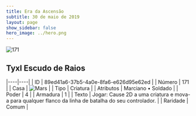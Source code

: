 ```yaml
---
title: Era da Ascensão
subtitle: 30 de maio de 2019
layout: page
show_sidebar: false
hero_image: ../hero.png
---
```


![171](https://cdn.keyforgegame.com/media/card_front/pt/435_171_CXQ88GP6PXGQ_pt.png)

## Tyxl Escudo de Raios

|----|----|
| ID | 89ed41a6-37b5-4a0e-8fa6-e626d95e62ed |
| Número | 171 |
| Casa | ![Mars](https://archonarcana.com/images/thumb/d/de/Mars.png/22px-Mars.png "Marte") |
| Tipo | Criatura |
| Atributos | Marciano • Soldado |
| Poder | 4 |
| Armadura | 1 |
| Texto | Jogar: Cause 2D a uma criatura e mova-a para qualquer flanco da linha de batalha do seu controlador. |
| Raridade | Comum |
